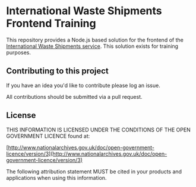 # International Waste Shipments Frontend Training

This repository provides a Node.js based solution for the frontend of the [International Waste Shipments service](https://github.com/DEFRA/prsd-iws).
This solution exists for training purposes.

## Contributing to this project

If you have an idea you'd like to contribute please log an issue.

All contributions should be submitted via a pull request.

## License

THIS INFORMATION IS LICENSED UNDER THE CONDITIONS OF THE OPEN GOVERNMENT LICENCE found at:

[http://www.nationalarchives.gov.uk/doc/open-government-licence/version/3](http://www.nationalarchives.gov.uk/doc/open-government-licence/version/3)

The following attribution statement MUST be cited in your products and applications when using this information.
